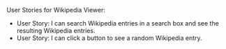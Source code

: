 User Stories for Wikipedia Viewer:

* User Story: I can search Wikipedia entries in a search box and see the resulting Wikipedia entries.
* User Story: I can click a button to see a random Wikipedia entry.
